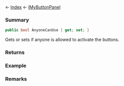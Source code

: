 ← [Index](Api-Index) ← [IMyButtonPanel](SpaceEngineers.Game.ModAPI.Ingame.IMyButtonPanel)

### Summary

```csharp
public bool AnyoneCanUse { get; set; }
```

Gets or sets if anyone is allowed to activate the buttons.

### Returns

### Example

### Remarks

